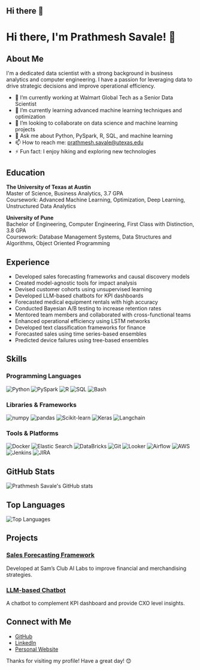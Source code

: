 ## Hi there 👋

# Hi there, I'm Prathmesh Savale! 👋

## About Me
I'm a dedicated data scientist with a strong background in business analytics and computer engineering. I have a passion for leveraging data to drive strategic decisions and improve operational efficiency.

- 🔭 I’m currently working at Walmart Global Tech as a Senior Data Scientist
- 🌱 I’m currently learning advanced machine learning techniques and optimization
- 👯 I’m looking to collaborate on data science and machine learning projects
- 💬 Ask me about Python, PySpark, R, SQL, and machine learning
- 📫 How to reach me: [prathmesh.savale@utexas.edu](mailto:prathmesh.savale@utexas.edu)
- ⚡ Fun fact: I enjoy hiking and exploring new technologies

## Education
**The University of Texas at Austin**  
Master of Science, Business Analytics, 3.7 GPA  
Coursework: Advanced Machine Learning, Optimization, Deep Learning, Unstructured Data Analytics

**University of Pune**  
Bachelor of Engineering, Computer Engineering, First Class with Distinction, 3.8 GPA  
Coursework: Database Management Systems, Data Structures and Algorithms, Object Oriented Programming

## Experience
- Developed sales forecasting frameworks and causal discovery models
- Created model-agnostic tools for impact analysis
- Devised customer cohorts using unsupervised learning
- Developed LLM-based chatbots for KPI dashboards
- Forecasted medical equipment rentals with high accuracy
- Conducted Bayesian A/B testing to increase retention rates
- Mentored team members and collaborated with cross-functional teams
- Enhanced operational efficiency using LSTM networks
- Developed text classification frameworks for finance
- Forecasted sales using time series-based ensembles
- Predicted device failures using tree-based ensembles

## Skills
### Programming Languages
![Python](https://img.shields.io/badge/-Python-3776AB?style=flat-square&logo=python&logoColor=white)
![PySpark](https://img.shields.io/badge/-PySpark-E25A1C?style=flat-square&logo=apache-spark&logoColor=white)
![R](https://img.shields.io/badge/-R-276DC3?style=flat-square&logo=r&logoColor=white)
![SQL](https://img.shields.io/badge/-SQL-4479A1?style=flat-square&logo=postgresql&logoColor=white)
![Bash](https://img.shields.io/badge/-Bash-4EAA25?style=flat-square&logo=gnu-bash&logoColor=white)

### Libraries & Frameworks
![numpy](https://img.shields.io/badge/-numpy-013243?style=flat-square&logo=numpy&logoColor=white)
![pandas](https://img.shields.io/badge/-pandas-150458?style=flat-square&logo=pandas&logoColor=white)
![Scikit-learn](https://img.shields.io/badge/-Scikit--learn-F7931E?style=flat-square&logo=scikit-learn&logoColor=white)
![Keras](https://img.shields.io/badge/-Keras-D00000?style=flat-square&logo=keras&logoColor=white)
![Langchain](https://img.shields.io/badge/-Langchain-000000?style=flat-square&logo=langchain&logoColor=white)

### Tools & Platforms
![Docker](https://img.shields.io/badge/-Docker-2496ED?style=flat-square&logo=docker&logoColor=white)
![Elastic Search](https://img.shields.io/badge/-Elastic_Search-005571?style=flat-square&logo=elasticsearch&logoColor=white)
![DataBricks](https://img.shields.io/badge/-DataBricks-FF3621?style=flat-square&logo=databricks&logoColor=white)
![Git](https://img.shields.io/badge/-Git-F05032?style=flat-square&logo=git&logoColor=white)
![Looker](https://img.shields.io/badge/-Looker-4285F4?style=flat-square&logo=looker&logoColor=white)
![Airflow](https://img.shields.io/badge/-Airflow-017CEE?style=flat-square&logo=apache-airflow&logoColor=white)
![AWS](https://img.shields.io/badge/-AWS-232F3E?style=flat-square&logo=amazon-aws&logoColor=white)
![Jenkins](https://img.shields.io/badge/-Jenkins-D24939?style=flat-square&logo=jenkins&logoColor=white)
![JIRA](https://img.shields.io/badge/-JIRA-0052CC?style=flat-square&logo=jira&logoColor=white)

## GitHub Stats
![Prathmesh Savale's GitHub stats](https://github-readme-stats.vercel.app/api?username=praths007&show_icons=true&theme=radical)

## Top Languages
![Top Languages](https://github-readme-stats.vercel.app/api/top-langs/?username=praths007&layout=compact&theme=radical)

## Projects
### [Sales Forecasting Framework](https://github.com/praths007/sales-forecasting-framework)
Developed at Sam’s Club AI Labs to improve financial and merchandising strategies.

### [LLM-based Chatbot](https://github.com/praths007/llm-chatbot)
A chatbot to complement KPI dashboard and provide CXO level insights.

## Connect with Me
- [GitHub](https://github.com/praths007)
- [LinkedIn](https://linkedin.com/in/prathmeshsavale)
- [Personal Website](https://praths007.github.io)

Thanks for visiting my profile! Have a great day! 😊

